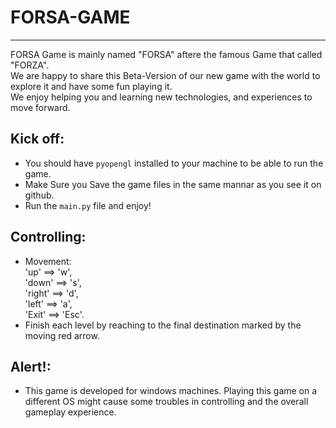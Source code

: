 # FORSA-GAME
------------------
FORSA Game is mainly named "FORSA" aftere the famous Game that called "FORZA".
<br> We are happy to share this Beta-Version of our new game with the world to explore it and have some fun playing it.
<br> We enjoy helping you and learning new technologies, and experiences to move forward.

## Kick off:
- You should have `pyopengl` installed to your machine to be able to run the game.
- Make Sure you Save the game files in the same mannar as you see it on github.
- Run the `main.py` file and enjoy!

## Controlling:
- Movement: <br> 'up' ==> 'w', <br> 'down' ==> 's', <br> 'right' ==> 'd', <br> 'left' ==> 'a', <br> 'Exit' ==> 'Esc'.
- Finish each level by reaching to the final destination marked by the moving red arrow.

## Alert!:
- This game is developed for windows machines. Playing this game on a different OS might cause some troubles in controlling and the overall gameplay experience.
